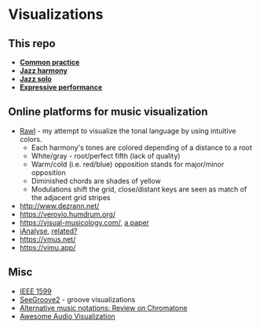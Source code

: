 Visualizations
===

This repo
---
- [**Common practice**](classical_visualizations.md)
- [**Jazz harmony**](jazz_harmony_visualizations.md)
- [**Jazz solo**](jazz_solo_visualizations.md)
- [**Expressive performance**](https://github.com/vpavlenko/study-music/blob/main/parts/research.md#expressive-performance)

Online platforms for music visualization
---

- [Rawl](https://rawl.vercel.app/) - my attempt to visualize the tonal language by using intuitive colors. 
  - Each harmony's tones are colored depending of a distance to a root
  - White/gray - root/perfect fifth (lack of quality)
  - Warm/cold (i.e. red/blue) opposition stands for major/minor opposition
  - Diminished chords are shades of yellow
  - Modulations shift the grid, close/distant keys are seen as match of the adjacent grid stripes
- http://www.dezrann.net/
- https://verovio.humdrum.org/
- https://visual-musicology.com/, [a paper](https://onlinelibrary.wiley.com/doi/full/10.1111/cgf.14540)
- [iAnalyse](https://www.youtube.com/watch?v=pPj1otRe2r8&list=PL90708293B6AACA01), [related?](https://www.youtube.com/watch?v=xHxkUyhY3TQ&list=PLfX9CXl_hg7VD1Z4jP_3XZTXtiKVdFl4i)
- https://vmus.net/
- https://vimu.app/



Misc
---

- [IEEE 1599](https://t.me/keetezh/715)
- [SeeGroove2](https://t.me/keetezh/739) - groove visualizations
- [Alternative music notations: Review on Chromatone](https://chromatone.center/theory/notes/alternative/)
- [Awesome Audio Visualization](https://github.com/willianjusten/awesome-audio-visualization)

